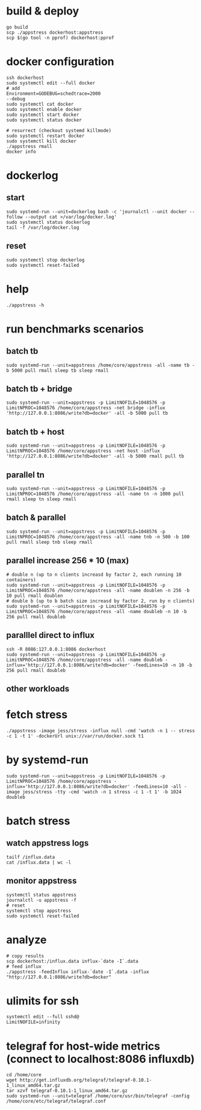 # build & deploy
```
go build
scp ./appstress dockerhost:appstress
scp $(go tool -n pprof) dockerhost:pprof
```

# docker configuration
```
ssh dockerhost
sudo systemctl edit --full docker
# add
Environment=GODEBUG=schedtrace=2000
--debug
sudo systemctl cat docker
sudo systemctl enable docker
sudo systemctl start docker
sudo systemctl status docker

# resurrect (checkout systemd killmode)
sudo systemctl restart docker
sudo systemctl kill docker
./appstress rmall
docker info
```

# dockerlog 
## start
```
sudo systemd-run --unit=dockerlog bash -c 'journalctl --unit docker --follow --output cat >/var/log/docker.log'
sudo systemctl status dockerlog
tail -f /var/log/docker.log
```
## reset
```
sudo systemctl stop dockerlog
sudo systemctl reset-failed
```

# help
```
./appstress -h
```

# run benchmarks scenarios
## batch tb
```
sudo systemd-run --unit=appstress /home/core/appstress -all -name tb -b 5000 pull rmall sleep tb sleep rmall
```

## batch tb + bridge
```
sudo systemd-run --unit=appstress -p LimitNOFILE=1048576 -p LimitNPROC=1048576 /home/core/appstress -net bridge -influx 'http://127.0.0.1:8086/write?db=docker' -all -b 5000 pull tb
```

## batch tb + host
```
sudo systemd-run --unit=appstress -p LimitNOFILE=1048576 -p LimitNPROC=1048576 /home/core/appstress -net host -influx 'http://127.0.0.1:8086/write?db=docker' -all -b 5000 rmall pull tb
```

## parallel tn
```
sudo systemd-run --unit=appstress -p LimitNOFILE=1048576 -p LimitNPROC=1048576 /home/core/appstress -all -name tn -n 1000 pull rmall sleep tn sleep rmall
```

## batch & parallel
```
sudo systemd-run --unit=appstress -p LimitNOFILE=1048576 -p LimitNPROC=1048576 /home/core/appstress -all -name tnb -n 500 -b 100 pull rmall sleep tnb sleep rmall
```

## parallel increase 256 * 10 (max)
```
# double n (up to n clients increasd by factor 2, each running 10 containers)
sudo systemd-run --unit=appstress -p LimitNOFILE=1048576 -p LimitNPROC=1048576 /home/core/appstress -all -name doublen -n 256 -b 10 pull rmall doublen
# double b (up to b batch size increasd by factor 2, run by n clients)
sudo systemd-run --unit=appstress -p LimitNOFILE=1048576 -p LimitNPROC=1048576 /home/core/appstress -all -name doubleb -n 10 -b 256 pull rmall doubleb 
```

## paralllel direct to influx
```
ssh -R 8086:127.0.0.1:8086 dockerhost
sudo systemd-run --unit=appstress -p LimitNOFILE=1048576 -p LimitNPROC=1048576 /home/core/appstress -all -name doubleb -influx='http://127.0.0.1:8086/write?db=docker' -feedLines=10 -n 10 -b 256 pull rmall doubleb 
```

## other workloads
# fetch stress
```
./appstress -image jess/stress -influx null -cmd 'watch -n 1 -- stress -c 1 -t 1' -dockerUrl unix://var/run/docker.sock t1
```
# by systemd-run
```
sudo systemd-run --unit=appstress -p LimitNOFILE=1048576 -p LimitNPROC=1048576 /home/core/appstress -influx='http://127.0.0.1:8086/write?db=docker' -feedLines=10 -all -image jess/stress -tty -cmd 'watch -n 1 stress -c 1 -t 1' -b 1024 doubleb
```

# batch stress

## watch appstress logs
```
tailf /influx.data
cat /influx.data | wc -l
```

## monitor appstress
```
systemctl status appstress
journalctl -u appstress -f
# reset
systemctl stop appstress
sudo systemctl reset-failed
```

# analyze
```
# copy results
scp dockerhost:/influx.data influx-`date -I`.data
# feed influx
./appstress -feedInflux influx-`date -I`.data -influx "http://127.0.0.1:8086/write?db=docker"
```

# ulimits for ssh
```
systemctl edit --full sshd@
LimitNOFILE=infinity
```


# telegraf for host-wide metrics (connect to localhost:8086 influxdb)
```
cd /home/core
wget http://get.influxdb.org/telegraf/telegraf-0.10.1-1_linux_amd64.tar.gz
tar xzvf telegraf-0.10.1-1_linux_amd64.tar.gz
sudo systemd-run --unit=telegraf /home/core/usr/bin/telegraf -config /home/core/etc/telegraf/telegraf.conf
```
